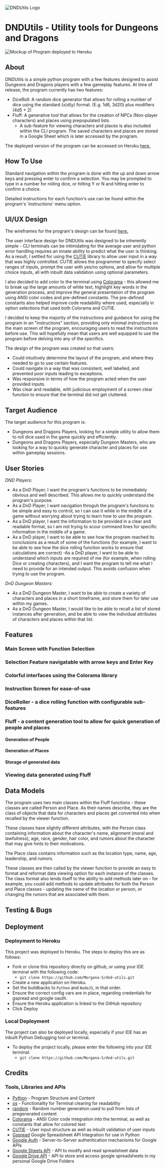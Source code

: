 ![DNDUtils Logo](/documentation/feature-images/dndutils-logo.png)

# DNDUtils - Utility tools for Dungeons and Dragons

![Mockup of Program deployed to Heroku](/documentation/feature-images/program-mockup.png)

## About
DNDUtils is a simple python program with a few features designed to assist Dungeons and Dragons players with a few gameplay features. At time of release, the program currently has two features:

- DiceRoll: A random dice generator that allows for rolling a number of dice using the standard (x)d(y) format. (E.g. 1d6, 3d20) plus modifiers (4d5 + 2)
- Fluff: A generative tool that allows for the creation of NPCs (Non-player characters) and places using prepopulated lists.
    - A sub-feature for viewing characters and places is also included within the CLI program. The saved characters and places are stored in a Google Sheet which is later accessed by the program.

The deployed version of the program can be accessed on Heroku [here.](https://dnd-utils-a6a188c54492.herokuapp.com/)

## How To Use
Standard navigation within the program is done with the up and down arrow keys and pressing enter to confirm a selection. You may be prompted to type in a number for rolling dice, or hitting Y or N and hitting enter to confirm a choice. 

Detailed instructions for each function's use can be found within the program's 'instructions' menu option.

## UI/UX Design

The wireframes for the program's design can be found [here.](/documentation/wireframes/dndutils-wireframes.pdf)

The user interface design for DNDUtils was designed to be inherently simple - CLI terminals
can be intimidating for the average user and python error handling requires an innate ability to predict what the user is thinking. As a result, I settled for using the [CUTIE](https://pypi.org/project/cutie/) library to allow user input in a way that was highly controlled. CUTIE allows the programmer to specify select ranges of inputs, prompt the user with yes/no options, and allow for multiple choice inputs, all with inbuilt data validation using optional parameters.

I also decided to add color to the terminal using [Colorama](https://pypi.org/project/colorama/) - this allowed me to break up the large amounts of white text, highlight key words in the generation process, and improve the general presentation of the program using ANSI color codes and pre-defined constants. The pre-defined constants also helped improve code readability where used, especially in option selections that used both Colorama and CUTIE.

I decided to keep the majority of the instructions and guidance for using the program in an "instructions" section, providing only minimal instructions on the main screen of the program, encouraging users to read the instructions before use. This will hopefully mean that users are well equipped to use the program before delving into any of the specifics.

The design of the program was created so that users:

- Could intuitively determine the layout of the program, and where they needed to go to use certain features.
- Could navigate in a way that was consistent, well labelled, and prevented poor inputs leading to exceptions.
- Was responsive in terms of how the program acted when the user provided inputs.
- Was clear and readable, with judicious employment of a screen clear function to ensure that the terminal did not get cluttered.

## Target Audience

The target audience for this program is:

- Dungeons and Dragons Players, looking for a simple utility to allow them to roll dice used in the game quickly and efficiently.
- Dungeons and Dragons Players, especially Dungeon Masters, who are looking for a way to quickly generate character and places for use within gameplay sessions.

## User Stories

*DND Players:*
- As a DnD Player, I want the program's functions to be immediately obvious and well described. This allows me to quickly understand the program's purpose.
- As a DnD Player, I want navigation throguh the program's functions to be simple and easy to control, so I can use it while in the middle of a game without worrying about trying to learn how to use the program.
- As a DnD player, I want the information to be provided in a clear and readable format, so I am not trying to scour command lines for specific information in the middle of a game.
- As a DnD player, I want to be able to see how the program reached its conclusions as a result of some of the functions (for example, I want to be able to see how the dice rolling function works to ensure that calculations are correct)
-As a DnD player, I want to be able to understand which inputs are required of me (for example, when rolling Dice or creating characters), and I want the program to tell me what I need to provide for an intended output. This avoids confusion when trying to use the program.

*DnD Dungeon Masters:*
- As a DnD Dungeon Master, I want to be able to create a variety of characters and places in a short timeframe, and store them for later use within my games.
- As a DnD Dungeon Master, I would like to be able to recall a list of stored instances after generation, and be able to view the individual attributes of characters and places within that list.

## Features

### Main Screen with Function Selection

### Selection Feature navigatable with arrow keys and Enter Key

### Colorful interfaces using the Colorama library

### Instruction Screen for ease-of-use

### DiceRoller - a dice rolling function with configurable sub-features

### Fluff - a content generation tool to allow for quick generation of people and places
#### Generation of People
#### Generation of Places
#### Storage of generated data

### Viewing data generated using Fluff

## Data Models
The program uses two main classes within the Fluff functions - these classes are called Person and Place. As their names describe, they are the class of objects that data for characters and places get converted into when recalled by the viewer function. 

These classes have slightly different attributes, with the Person class containing information about the character's name, alignment (moral and lawfulness), age, race, gender, hair color, and rumors about the character that may give hints to their motivations.

The Place class contains information such as the location type, name, age, leadership, and rumors. 

These classes are then called by the viewer function to provide an easy to format and reformat data viewing option for each instance of the classes. The class format also lends itself to the ability to add methods later on - for example, you could add methods to update attributes for both the Person and Place classes - updating the name of the location or person, or changing the rumors that are associated with them.

## Testing & Bugs

## Deployment
### Deployment to Heroku
This project was deployed to Heroku. The steps to deploy this are as follows:
- Fork or clone this repository directly on github, or using your IDE terminal with the following code: 
    - `git clone https://github.com/Morgana-S/dnd-utils.git`
- Create a new application on Heroku.
- Set the buildbacks to `Python` and `NodeJS`, in that order.
- Ensure the correct config vars are in place, regarding credentials for gspread and google oauth.
- Ensure the Heroku application is linked to the GitHub repository
- Click Deploy

### Local Deployment
The project can also be deployed locally, especially if your IDE has an inbuilt Python Debugging tool or terminal.
- To deploy the project locally, please enter the following into your IDE terminal:
    - `git clone https://github.com/Morgana-S/dnd-utils.git`

## Credits
### Tools, Libraries and APIs
- [Python](https://developer.mozilla.org/en-US/docs/Glossary/Python) - Program Structure and Content
- [os](https://docs.python.org/3/library/os.html) - Functionality for Terminal clearing for readability
- [random](https://docs.python.org/3/library/random.html) - Random number generation used to pull from lists of pregenerated content
- [Colorama](https://pypi.org/project/colorama/) - ANSI Color code integration into the terminal, as well as constants that allow for colored text
- [CUTIE](https://pypi.org/project/cutie/) - User input structure as well as inbuilt validation of user inputs
- [Gspread](https://pypi.org/project/gspread/) Google Spreadsheet API Integration for use in Python
- [Google Auth](https://pypi.org/project/google-auth/) - Server-to-Server authentication mechanisms for Google APIs
- [Google Sheets API](https://developers.google.com/sheets/api/guides/concepts) - API to modify and read spreadsheet data
- [Google Drive API](https://developers.google.com/drive/api/guides/about-sdk) - API to store and access google spreadsheets in my personal Google Drive Folders